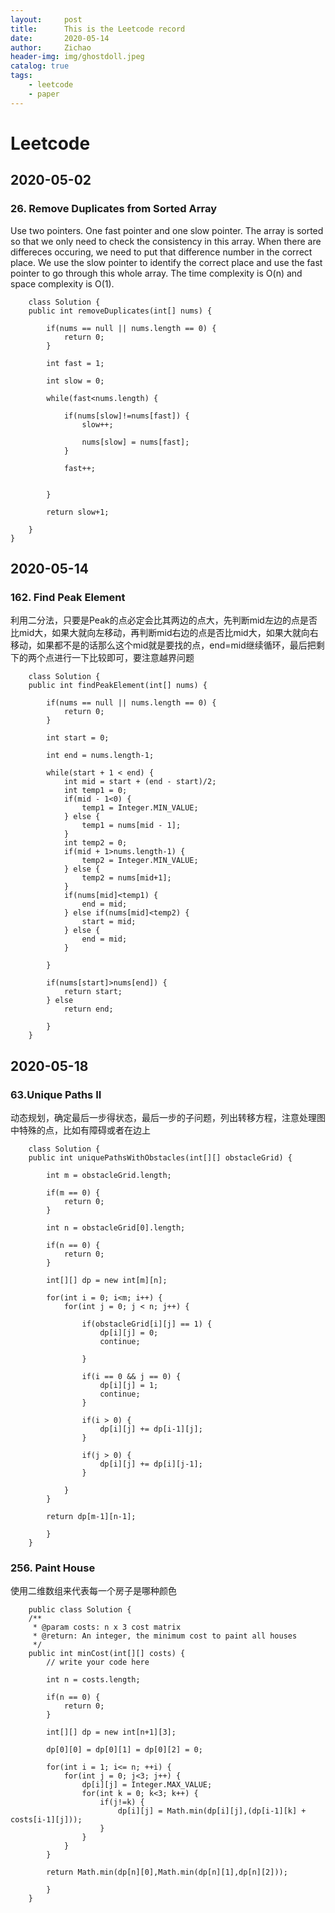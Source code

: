 ```yaml
---
layout:     post
title:      This is the Leetcode record
date:       2020-05-14
author:     Zichao
header-img: img/ghostdoll.jpeg
catalog: true
tags:
    - leetcode
    - paper
---
```


# Leetcode

## 2020-05-02

### 26. Remove Duplicates from Sorted Array

Use two pointers. One fast pointer and one slow pointer. The array is sorted so that we only need to check the consistency in this array. When there are differeces occuring, we need to put that 
difference number in the correct place. We use the slow pointer to identify the correct place and use the fast pointer to go through this whole array. The time complexity is O(n) and space 
complexity is O(1).

```
    class Solution {
    public int removeDuplicates(int[] nums) {
        
        if(nums == null || nums.length == 0) {
            return 0;
        }
        
        int fast = 1;
        
        int slow = 0;
        
        while(fast<nums.length) {
            
            if(nums[slow]!=nums[fast]) {
                slow++;
                
                nums[slow] = nums[fast];
            }
            
            fast++;
            
            
        }
        
        return slow+1;
        
    }
}
```

## 2020-05-14

### 162. Find Peak Element
利用二分法，只要是Peak的点必定会比其两边的点大，先判断mid左边的点是否比mid大，如果大就向左移动，再判断mid右边的点是否比mid大，如果大就向右移动，如果都不是的话那么这个mid就是要找的点，end=mid继续循环，最后把剩下的两个点进行一下比较即可，要注意越界问题
```
    class Solution {
    public int findPeakElement(int[] nums) {
        
        if(nums == null || nums.length == 0) {
            return 0;
        }
        
        int start = 0;
        
        int end = nums.length-1;
        
        while(start + 1 < end) {
            int mid = start + (end - start)/2;
            int temp1 = 0;
            if(mid - 1<0) {
                temp1 = Integer.MIN_VALUE;
            } else {
                temp1 = nums[mid - 1];
            }
            int temp2 = 0;
            if(mid + 1>nums.length-1) {
                temp2 = Integer.MIN_VALUE;
            } else {
                temp2 = nums[mid+1];
            }
            if(nums[mid]<temp1) {
                end = mid;
            } else if(nums[mid]<temp2) {
                start = mid;
            } else {
                end = mid;
            }
            
        }
        
        if(nums[start]>nums[end]) {
            return start;
        } else 
            return end;
        
        }
    }
```

## 2020-05-18

### 63.Unique Paths II
动态规划，确定最后一步得状态，最后一步的子问题，列出转移方程，注意处理图中特殊的点，比如有障碍或者在边上
```
    class Solution {
    public int uniquePathsWithObstacles(int[][] obstacleGrid) {
        
        int m = obstacleGrid.length;
        
        if(m == 0) {
            return 0;
        }
        
        int n = obstacleGrid[0].length;
        
        if(n == 0) {
            return 0;
        }
        
        int[][] dp = new int[m][n];
        
        for(int i = 0; i<m; i++) {
            for(int j = 0; j < n; j++) {
                
                if(obstacleGrid[i][j] == 1) {
                    dp[i][j] = 0;
                    continue;
                        
                }
                
                if(i == 0 && j == 0) {
                    dp[i][j] = 1;
                    continue;
                }
                
                if(i > 0) {
                    dp[i][j] += dp[i-1][j];
                }
                
                if(j > 0) {
                    dp[i][j] += dp[i][j-1];
                }
                
            }
        }
        
        return dp[m-1][n-1];
        
        }
    }
```

### 256. Paint House
使用二维数组来代表每一个房子是哪种颜色
```
    public class Solution {
    /**
     * @param costs: n x 3 cost matrix
     * @return: An integer, the minimum cost to paint all houses
     */
    public int minCost(int[][] costs) {
        // write your code here
        
        int n = costs.length;
        
        if(n == 0) {
            return 0;
        }
        
        int[][] dp = new int[n+1][3];
        
        dp[0][0] = dp[0][1] = dp[0][2] = 0;
        
        for(int i = 1; i<= n; ++i) {
            for(int j = 0; j<3; j++) {
                dp[i][j] = Integer.MAX_VALUE;
                for(int k = 0; k<3; k++) {
                    if(j!=k) {
                        dp[i][j] = Math.min(dp[i][j],(dp[i-1][k] + costs[i-1][j]));
                    }
                }
            }
        }
        
        return Math.min(dp[n][0],Math.min(dp[n][1],dp[n][2]));
        
        }
    }
```